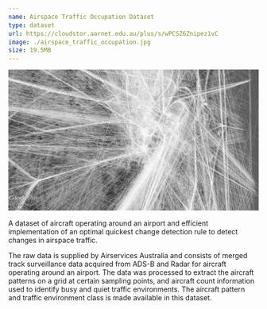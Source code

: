 ```yaml
---
name: Airspace Traffic Occupation Dataset
type: dataset
url: https://cloudstor.aarnet.edu.au/plus/s/wPCSZ6Znipez1vC
image: ./airspace_traffic_occupation.jpg
size: 19.5MB
---
```


<p align="center"><img src="./airspace_traffic_occupation.jpg" alt="Airspace Traffic"/></p>

A dataset of aircraft operating around an airport and efficient implementation of an optimal quickest change detection rule to detect changes in airspace traffic.

The raw data is supplied by Airservices Australia and consists of merged track surveillance data acquired from ADS-B and Radar for aircraft operating around an airport. The data was processed to extract the aircraft patterns on a grid at certain sampling points, and aircraft count information used to identify busy and quiet traffic environments. The aircraft pattern and traffic environment class is made available in this dataset.
